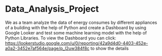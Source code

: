 # Data_Analysis_Project
We as a team analyze the data of energy consumes by different appliances of a building with the help of Python and create a Dashboard by using Google Looker and test some machine learning model with the help of Python Libraries.
To view the Dashboard  you can click: https://lookerstudio.google.com/u/0/reporting/42a9d4d0-4403-452e-a0a2-3452e7af564e/page/p_l2uw384f8c to show the details
